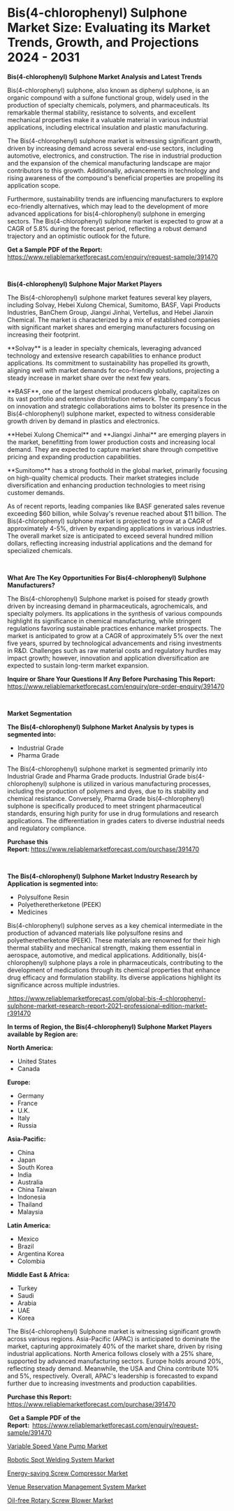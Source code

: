 <p><h1>Bis(4-chlorophenyl) Sulphone Market Size: Evaluating its Market Trends, Growth, and Projections 2024 - 2031</h1></p><p><strong>Bis(4-chlorophenyl) Sulphone Market Analysis and Latest Trends</strong></p>
<p><p>Bis(4-chlorophenyl) sulphone, also known as diphenyl sulphone, is an organic compound with a sulfone functional group, widely used in the production of specialty chemicals, polymers, and pharmaceuticals. Its remarkable thermal stability, resistance to solvents, and excellent mechanical properties make it a valuable material in various industrial applications, including electrical insulation and plastic manufacturing.</p><p>The Bis(4-chlorophenyl) sulphone market is witnessing significant growth, driven by increasing demand across several end-use sectors, including automotive, electronics, and construction. The rise in industrial production and the expansion of the chemical manufacturing landscape are major contributors to this growth. Additionally, advancements in technology and rising awareness of the compound's beneficial properties are propelling its application scope.</p><p>Furthermore, sustainability trends are influencing manufacturers to explore eco-friendly alternatives, which may lead to the development of more advanced applications for bis(4-chlorophenyl) sulphone in emerging sectors. The Bis(4-chlorophenyl) sulphone market is expected to grow at a CAGR of 5.8% during the forecast period, reflecting a robust demand trajectory and an optimistic outlook for the future.</p></p>
<p><strong>Get a Sample PDF of the Report:&nbsp;</strong> <a href="https://www.reliablemarketforecast.com/enquiry/request-sample/391470?utm_campaign=1568&utm_medium=2&utm_source=Github&utm_content=ia&utm_term=26102024&utm_id=bis4-chlorophenyl-sulphone">https://www.reliablemarketforecast.com/enquiry/request-sample/391470</a></p>
<p>&nbsp;</p>
<p><strong>Bis(4-chlorophenyl) Sulphone Major Market Players</strong></p>
<p><p>The Bis(4-chlorophenyl) sulphone market features several key players, including Solvay, Hebei Xulong Chemical, Sumitomo, BASF, Vapi Products Industries, BanChem Group, Jiangxi Jinhai, Vertellus, and Hebei Jianxin Chemical. The market is characterized by a mix of established companies with significant market shares and emerging manufacturers focusing on increasing their footprint.</p><p>**Solvay** is a leader in specialty chemicals, leveraging advanced technology and extensive research capabilities to enhance product applications. Its commitment to sustainability has propelled its growth, aligning well with market demands for eco-friendly solutions, projecting a steady increase in market share over the next few years.</p><p>**BASF**, one of the largest chemical producers globally, capitalizes on its vast portfolio and extensive distribution network. The company's focus on innovation and strategic collaborations aims to bolster its presence in the Bis(4-chlorophenyl) sulphone market, expected to witness considerable growth driven by demand in plastics and electronics.</p><p>**Hebei Xulong Chemical** and **Jiangxi Jinhai** are emerging players in the market, benefitting from lower production costs and increasing local demand. They are expected to capture market share through competitive pricing and expanding production capabilities.</p><p>**Sumitomo** has a strong foothold in the global market, primarily focusing on high-quality chemical products. Their market strategies include diversification and enhancing production technologies to meet rising customer demands.</p><p>As of recent reports, leading companies like BASF generated sales revenue exceeding $60 billion, while Solvay's revenue reached about $11 billion. The Bis(4-chlorophenyl) sulphone market is projected to grow at a CAGR of approximately 4-5%, driven by expanding applications in various industries. The overall market size is anticipated to exceed several hundred million dollars, reflecting increasing industrial applications and the demand for specialized chemicals.</p></p>
<p>&nbsp;</p>
<p><strong>What Are The Key Opportunities For Bis(4-chlorophenyl) Sulphone Manufacturers?</strong></p>
<p><p>The Bis(4-chlorophenyl) Sulphone market is poised for steady growth driven by increasing demand in pharmaceuticals, agrochemicals, and specialty polymers. Its applications in the synthesis of various compounds highlight its significance in chemical manufacturing, while stringent regulations favoring sustainable practices enhance market prospects. The market is anticipated to grow at a CAGR of approximately 5% over the next five years, spurred by technological advancements and rising investments in R&D. Challenges such as raw material costs and regulatory hurdles may impact growth; however, innovation and application diversification are expected to sustain long-term market expansion.</p></p>
<p><strong>Inquire or Share Your Questions If Any Before Purchasing This Report:</strong> <a href="https://www.reliablemarketforecast.com/enquiry/pre-order-enquiry/391470?utm_campaign=1568&utm_medium=2&utm_source=Github&utm_content=ia&utm_term=26102024&utm_id=bis4-chlorophenyl-sulphone">https://www.reliablemarketforecast.com/enquiry/pre-order-enquiry/391470</a></p>
<p>&nbsp;</p>
<p><strong>Market Segmentation</strong></p>
<p><strong>The Bis(4-chlorophenyl) Sulphone Market Analysis by types is segmented into:</strong></p>
<p><ul><li>Industrial Grade</li><li>Pharma Grade</li></ul></p>
<p><p>The Bis(4-chlorophenyl) sulphone market is segmented primarily into Industrial Grade and Pharma Grade products. Industrial Grade bis(4-chlorophenyl) sulphone is utilized in various manufacturing processes, including the production of polymers and dyes, due to its stability and chemical resistance. Conversely, Pharma Grade bis(4-chlorophenyl) sulphone is specifically produced to meet stringent pharmaceutical standards, ensuring high purity for use in drug formulations and research applications. The differentiation in grades caters to diverse industrial needs and regulatory compliance.</p></p>
<p><strong>Purchase this Report:&nbsp;</strong><a href="https://www.reliablemarketforecast.com/purchase/391470?utm_campaign=1568&utm_medium=2&utm_source=Github&utm_content=ia&utm_term=26102024&utm_id=bis4-chlorophenyl-sulphone">https://www.reliablemarketforecast.com/purchase/391470</a></p>
<p>&nbsp;</p>
<p><strong>The Bis(4-chlorophenyl) Sulphone Market Industry Research by Application is segmented into:</strong></p>
<p><ul><li>Polysulfone Resin</li><li>Polyetheretherketone (PEEK)</li><li>Medicines</li></ul></p>
<p><p>Bis(4-chlorophenyl) sulphone serves as a key chemical intermediate in the production of advanced materials like polysulfone resins and polyetheretherketone (PEEK). These materials are renowned for their high thermal stability and mechanical strength, making them essential in aerospace, automotive, and medical applications. Additionally, bis(4-chlorophenyl) sulphone plays a role in pharmaceuticals, contributing to the development of medications through its chemical properties that enhance drug efficacy and formulation stability. Its diverse applications highlight its significance across multiple industries.</p></p>
<p><a href="https://www.reliablemarketforecast.com/global-bis-4-chlorophenyl-sulphone-market-research-report-2021-professional-edition-market-r391470?utm_campaign=1568&utm_medium=2&utm_source=Github&utm_content=ia&utm_term=26102024&utm_id=bis4-chlorophenyl-sulphone">&nbsp;https://www.reliablemarketforecast.com/global-bis-4-chlorophenyl-sulphone-market-research-report-2021-professional-edition-market-r391470</a></p>
<p><strong>In terms of Region, the Bis(4-chlorophenyl) Sulphone Market Players available by Region are:</strong></p>
<p>
    <p> <strong> North America: </strong>
        <ul>
            <li>United States</li>
            <li>Canada</li>
        </ul>
        </p> 
    <p> <strong> Europe: </strong>
        <ul>
            <li>Germany</li>
            <li>France</li>
            <li>U.K.</li>
            <li>Italy</li>
            <li>Russia</li>
        </ul>
        </p> 
    <p> <strong> Asia-Pacific: </strong>
        <ul>
            <li>China</li>
            <li>Japan</li>
            <li>South Korea</li>
            <li>India</li>
            <li>Australia</li>
            <li>China Taiwan</li>
            <li>Indonesia</li>
            <li>Thailand</li>
            <li>Malaysia</li>
        </ul>
        </p> 
    <p> <strong> Latin America: </strong>
        <ul>
            <li>Mexico</li>
            <li>Brazil</li>
            <li>Argentina Korea</li>
            <li>Colombia</li>
        </ul>
        </p> 
    <p> <strong> Middle East & Africa: </strong>
        <ul>
            <li>Turkey</li>
            <li>Saudi</li>
            <li>Arabia</li>
            <li>UAE</li>
            <li>Korea</li>
        </ul>
    </p>
    </p>
<p><p>The Bis(4-chlorophenyl) Sulphone market is witnessing significant growth across various regions. Asia-Pacific (APAC) is anticipated to dominate the market, capturing approximately 40% of the market share, driven by rising industrial applications. North America follows closely with a 25% share, supported by advanced manufacturing sectors. Europe holds around 20%, reflecting steady demand. Meanwhile, the USA and China contribute 10% and 5%, respectively. Overall, APAC's leadership is forecasted to expand further due to increasing investments and production capabilities.</p></p>
<p><strong>Purchase this Report: </strong><a href="https://www.reliablemarketforecast.com/purchase/391470?utm_campaign=1568&utm_medium=2&utm_source=Github&utm_content=ia&utm_term=26102024&utm_id=bis4-chlorophenyl-sulphone">https://www.reliablemarketforecast.com/purchase/391470</a></p>
<p>&nbsp;<strong>Get a Sample PDF of the Report:&nbsp;&nbsp;</strong><a href="https://www.reliablemarketforecast.com/enquiry/request-sample/391470?utm_campaign=1568&utm_medium=2&utm_source=Github&utm_content=ia&utm_term=26102024&utm_id=bis4-chlorophenyl-sulphone">https://www.reliablemarketforecast.com/enquiry/request-sample/391470</a></p>
<p><strong></strong></p>
<p><p><a href="https://www.linkedin.com/pulse/pulse-variable-speed-vane-pump-rhythms-change-market-resonance-lbpbc?utm_campaign=1568&utm_medium=2&utm_source=Github&utm_content=ia&utm_term=26102024&utm_id=bis4-chlorophenyl-sulphone">Variable Speed Vane Pump Market</a></p><p><a href="https://www.linkedin.com/pulse/robotic-spot-welding-system-market-size-share-growth-analysis-i4zfc?utm_campaign=1568&utm_medium=2&utm_source=Github&utm_content=ia&utm_term=26102024&utm_id=bis4-chlorophenyl-sulphone">Robotic Spot Welding System Market</a></p><p><a href="https://www.linkedin.com/pulse/unveiling-market-trends-global-energy-saving-screw-compressor-s65wc?utm_campaign=1568&utm_medium=2&utm_source=Github&utm_content=ia&utm_term=26102024&utm_id=bis4-chlorophenyl-sulphone">Energy-saving Screw Compressor Market</a></p><p><a href="https://www.linkedin.com/pulse/venue-reservation-management-system-market-drivers-challenges-eoaaf?utm_campaign=1568&utm_medium=2&utm_source=Github&utm_content=ia&utm_term=26102024&utm_id=bis4-chlorophenyl-sulphone">Venue Reservation Management System Market</a></p><p><a href="https://www.linkedin.com/pulse/emerging-technologies-reshaping-oil-free-rotary-screw-blower-nz5cc?utm_campaign=1568&utm_medium=2&utm_source=Github&utm_content=ia&utm_term=26102024&utm_id=bis4-chlorophenyl-sulphone">Oil-free Rotary Screw Blower Market</a></p></p>